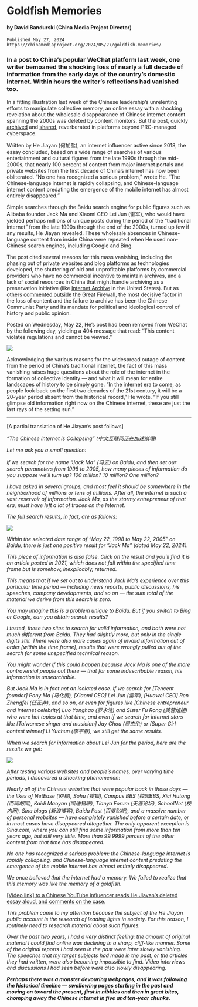# Goldfish Memories

#### by David Bandurski (China Media Project Director)

	Published May 27, 2024
	https://chinamediaproject.org/2024/05/27/goldfish-memories/

### In a post to China’s popular WeChat platform last week, one writer bemoaned the shocking loss of nearly a full decade of information from the early days of the country’s domestic internet. Within hours the writer’s reflections had vanished too.

In a fitting illustration last week of the Chinese leadership’s unrelenting efforts to manipulate collective memory, an online essay with a shocking revelation about the wholesale disappearance of Chinese internet content spanning the 2000s was deleted by content monitors. But the post, quickly [archived](https://web.archive.org/web/20240523001943/https:/mp.weixin.qq.com/s/afg3zHPpEyRzSfOR1Aeh3w) and [shared](https://chinadigitaltimes.net/chinese/708143.html), reverberated in platforms beyond PRC-managed cyberspace.

Written by He Jiayan (何加盐), an internet influencer active since 2018, the essay concluded, based on a wide range of searches of various entertainment and cultural figures from the late 1990s through the mid-2000s, that nearly 100 percent of content from major internet portals and private websites from the first decade of China’s internet has now been obliterated. “No one has recognized a serious problem,” wrote He. “The Chinese-language internet is rapidly collapsing, and Chinese-language internet content predating the emergence of the mobile internet has almost entirely disappeared.”

Simple searches through the Baidu search engine for public figures such as Alibaba founder Jack Ma and Xiaomi CEO Lei Jun (雷军), who would have yielded perhaps millions of unique posts during the period of the “traditional internet” from the late 1990s through the end of the 2000s, turned up few if any results, He Jiayan revealed. These wholesale absences in Chinese-language content from inside China were repeated when He used non-Chinese search engines, including Google and Bing.

The post cited several reasons for this mass vanishing, including the phasing out of private websites and blog platforms as technologies developed, the shuttering of old and unprofitable platforms by commercial providers who have no commercial incentive to maintain archives, and a lack of social resources in China that might handle archiving as a preservation initiative (like [Internet Archive](https://archive.org/) in the United States). But as others [commented outside](https://www.youtube.com/watch?v=fNQ6r-qSymw) the Great Firewall, the most decisive factor in the loss of content and the failure to archive has been the Chinese Communist Party and its mandate for political and ideological control of history and public opinion.

Posted on Wednesday, May 22, He’s post had been removed from WeChat by the following day, yielding a 404 message that read: “This content violates regulations and cannot be viewed.”

![](https://chinamediaproject.org/wp-content/uploads/2024/05/404-missing-internet-1024x439.jpg)

Acknowledging the various reasons for the widespread outage of content from the period of China’s traditional internet, the fact of this mass vanishing raises huge questions about the role of the internet in the formation of collective identity — and what it will mean for entire landscapes of history to be simply gone. “In the internet era to come, as people look back on the first two decades of the 21st century, it will be a 20-year period absent from the historical record,” He wrote. “If you still glimpse old information right now on the Chinese internet, these are just the last rays of the setting sun.”

---

[A partial translation of He Jiayan’s post follows]

*“The Chinese Internet is Collapsing” (中文互联网正在加速崩塌)*

*Let me ask you a small question:*

*If we search for the name “Jack Ma” (马云) on Baidu, and then set our search parameters from 1998 to 2005, how many pieces of information do you suppose we’ll turn up? 100 million? 10 million? One million?*

*I have asked in several groups, and most feel it should be somewhere in the neighborhood of millions or tens of millions. After all, the internet is such a vast reservoir of information. Jack Ma, as the stormy entrepreneur of that era, must have left a lot of traces on the Internet.*

*The full search results, in fact, are as follows:*

![](https://chinamediaproject.org/wp-content/uploads/2024/05/Ma-Yun-2-1024x502.jpg)

*Within the selected date range of “May 22, 1998 to May 22, 2005” on Baidu, there is just one positive result for “Jack Ma” (dated May 22, 2024).*

*This piece of information is also false. Click on the result and you’ll find it is an article posted in 2021, which does not fall within the specified time frame but is somehow, inexplicably, returned.*

*This means that if we set out to understand Jack Ma’s experience over this particular time period — including news reports, public discussions, his speeches, company developments, and so on — the sum total of the material we derive from this search is zero.*

*You may imagine this is a problem unique to Baidu. But if you switch to Bing or Google, can you obtain search results?*

*I tested, these two sites to search for valid information, and both were not much different from Baidu. They had slightly more, but only in the single digits still. There were also more cases again of invalid information out of order [within the time frame], results that were wrongly pulled out of the search for some unspecified technical reason.*

*You might wonder if this could happen because Jack Ma is one of the more controversial people out there — that for some indescribable reason, his information is unsearchable.*

*But Jack Ma is in fact not an isolated case. If we search for [Tencent founder] Pony Ma (马化腾), [Xiaomi CEO] Lei Jun (雷军), [Huawei CEO] Ren Zhengfei (任正非), and so on, or even for figures like [Chinese entrepreneur and internet celebrity] Luo Yonghao (罗永浩) and Sister Fu Rong (芙蓉姐姐) who were hot topics at that time, and even if we search for internet stars like [Taiwanese singer and musician] Jay Chou (周杰伦) or [Super Girl contest winner] Li Yuchun (李宇春), we still get the same results.*

*When we search for information about Lei Jun for the period, here are the results we get:*

![](https://chinamediaproject.org/wp-content/uploads/2024/05/Lei-Jun-2-1024x424.jpg)

*After testing various websites and people’s names, over varying time periods, I discovered a shocking phenomenon:*

*Nearly all of the Chinese websites that were popular back in those days — the likes of NetEase (网易), Sohu (搜狐), Campus BBS (校园BBS, Xici Hutong (西祠胡同), Kaidi Maoyan (凯迪猫眼), Tianya Forum (天涯论坛), SchoolNet (校内网), Sina blogs (新浪博客), Baidu Post (百度贴吧), and a massive number of personal websites — have completely vanished before a certain date, or in most cases have disappeared altogether. The only apparent exception is Sina.com, where you can still find some information from more than ten years ago, but still very little. More than 99.9999 percent of the other content from that time has disappeared.*

*No one has recognized a serious problem: the Chinese-language internet is rapidly collapsing, and Chinese-language internet content predating the emergence of the mobile Internet has almost entirely disappeared.*

*We once believed that the internet had a memory. We failed to realize that this memory was like the memory of a goldfish.*

[\[Video link\] to a Chinese YouTube influencer reads He Jiayan’s deleted essay aloud, and comments on the case.](https://www.youtube.com/watch?v=fNQ6r-qSymw)

*This problem came to my attention because the subject of the He Jiayan public account is the research of leading lights in society. For this reason, I routinely need to research material about such figures.*

*Over the past two years, I had a very distinct feeling: the amount of original material I could find online was declining in a sharp, cliff-like manner. Some of the original reports I had seen in the past were later slowly vanishing. The speeches that my target subjects had made in the past, or the articles they had written, were also becoming impossible to find. Video interviews and discussions I had seen before were also slowly disappearing.*

***Perhaps there was a monster devouring webpages, and it was following the historical timeline — swallowing pages starting in the past and moving on toward the present, first in nibbles and then in great bites, chomping away the Chinese internet in five and ten-year chunks.***
